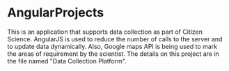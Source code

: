 # AngularProjects

This is an application that supports data collection as part of Citizen Science.
AngularJS is  used to reduce the number of calls to the server and to update data dynamically.
Also, Google maps API is being used to mark the areas of requirement by the scientist. The details on this project are in the file named "Data Collection Platform".
